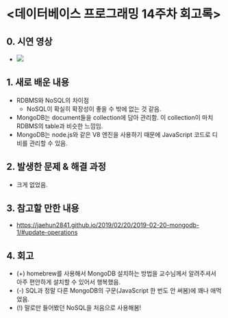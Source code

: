 <데이터베이스 프로그래밍 14주차 회고록>
=============================

## 0. 시연 영상
* [![](http://img.youtube.com/vi/eeeANZWa4tw/0.jpg)](http://www.youtube.com/watch?v=eeeANZWa4tw "")

## 1. 새로 배운 내용
* RDBMS와 NoSQL의 차이점
  * NoSQL이 확실히 확장성이 좋을 수 밖에 없는 것 같음.
* MongoDB는 document들을 collection에 담아 관리함. 이 collection이 마치 RDBMS의 table과 비슷한 느낌임.
* MongoDB는 node.js와 같은 V8 엔진을 사용하기 때문에 JavaScript 코드로 디비를 관리할 수 있음.

## 2. 발생한 문제 & 해결 과정
* 크게 없었음.

## 3. 참고할 만한 내용
* https://jaehun2841.github.io/2019/02/20/2019-02-20-mongodb-1/#update-operations

## 4. 회고
* (+) homebrew를 사용해서 MongoDB 설치하는 방법을 교수님께서 알려주셔서 아주 편안하게 설치할 수 있어서 행복했음.
* (-) SQL과 정말 다른 MongoDB의 구문(JavaScript 한 번도 안 써봄)에 꽤나 애먹었음.
* (!) 말로만 들어봤던 NoSQL을 처음으로 사용해봄!
